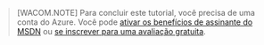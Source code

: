 > [WACOM.NOTE] Para concluir este tutorial, você precisa de uma conta do Azure. Você pode <a href="/pt-br/pricing/member-offers/msdn-benefits-details/" target="_blank">ativar os benefícios de assinante do MSDN</a> ou <a href="/pt-br/pricing/free-trial/" target="_blank">se inscrever para uma avaliação gratuita</a>.

